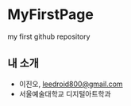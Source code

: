 # MyFirstPage
my first github repository

## 내 소개
 * 이진오, <leedroid800@gmail.com>
 * 서울예술대학교 디지털아트학과
